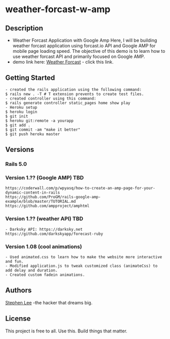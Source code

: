 # weather-forcast-w-amp

## Description
* Weather Forcast Application with Google Amp
Here, I will be building weather forcast application using forcast.io API and Google AMP for mobile page loading speed. The objective of this demo is to learn how to use weather forcast API and primarily focused on Google AMP.
* demo link here:
[Weather Forcast](https://weather-forcast-amp.herokuapp.com) - click this link.

## Getting Started
```
- created the rails application using the following command:
$ rails new . -T # T extension prevents to create test files.
- created controller using this command:
$ rails generate controller static_pages home show play
- Heroku setup
$ heroku login
$ git init
$ heroku git:remote -a yourapp
$ git add .
$ git commit -am "make it better"
$ git push heroku master
```

## Versions

### Rails 5.0

### Version 1.?? (Google AMP) TBD
```
https://coderwall.com/p/wpyasq/how-to-create-an-amp-page-for-your-dynamic-content-in-rails
https://github.com/ProGM/rails-google-amp-example/blob/master/TUTORIAL.md
https://github.com/ampproject/amphtml
```

### Version 1.?? (weather API) TBD
```
- Darksky API: https://darksky.net
https://github.com/darkskyapp/forecast-ruby
```

### Version 1.08 (cool animations)
```
- Used animated.css to learn how to make the website more interactive and fun.
- Modified application.js to tweak customized class (animateCss) to add delay and duration.
- Created custom fadein animations.
```



## Authors
[Stephen Lee](http://www.stephenslee.xyz) -the hacker that dreams big.

## License
This project is free to all. Use this. Build things that matter.